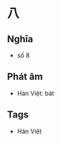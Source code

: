 # 八

## Nghĩa
* số 8

## Phát âm
* Hán Việt: bát

## Tags
* Hán Việt

<script>window.HANZI_FIELD='八';</script>
